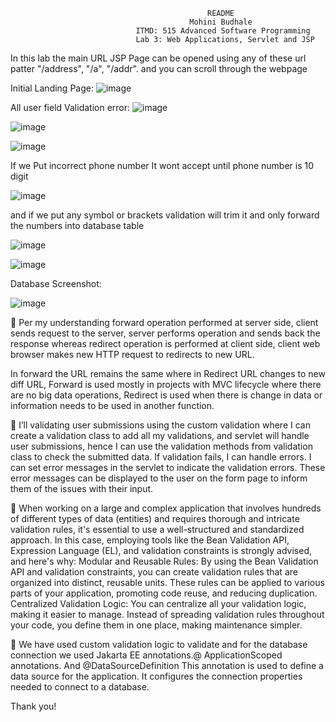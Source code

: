                                                 README
                                            Mohini Budhale
                                ITMD: 515 Advanced Software Programming
                                Lab 3: Web Applications, Servlet and JSP

In this lab the main URL JSP Page can be opened using any of these url patter "/address", "/a", "/addr".
and you can scroll through the webpage

Initial Landing Page:
![image](https://github.com/itmd4515/itmd4515-f23-fp-mohinivbudhale/assets/143038221/ecfc7f34-9e68-4696-8f17-8f13ea65040b)

All user field Validation error:
![image](https://github.com/itmd4515/itmd4515-f23-fp-mohinivbudhale/assets/143038221/ae5ff63b-8a83-4bdd-8e0a-cfe5594a6754)

![image](https://github.com/itmd4515/itmd4515-f23-fp-mohinivbudhale/assets/143038221/1cd09db4-8797-42ef-9f63-a59fb43e6a23)

![image](https://github.com/itmd4515/itmd4515-f23-fp-mohinivbudhale/assets/143038221/6eecbc3e-b3aa-49dc-b5c2-b01f8e734a51)

If we Put incorrect phone number It wont accept until phone number is 10 digit

![image](https://github.com/itmd4515/itmd4515-f23-fp-mohinivbudhale/assets/143038221/59f6e800-2ac3-4261-a555-564c86180b8a)


and if we put any symbol or brackets validation will trim it and only forward the numbers into database table


![image](https://github.com/itmd4515/itmd4515-f23-fp-mohinivbudhale/assets/143038221/51825595-4f99-4796-8a46-3c2f3e9f2f5f)

![image](https://github.com/itmd4515/itmd4515-f23-fp-mohinivbudhale/assets/143038221/ee902a60-8862-4972-bdce-f199583da70f)


Database Screenshot:


![image](https://github.com/itmd4515/itmd4515-f23-fp-mohinivbudhale/assets/143038221/c3fb9ce1-6c5e-40ed-9528-0d6190c40899)


	Per my understanding forward operation performed at server side, client sends request to the server, server performs operation and sends back the response whereas redirect operation is performed at client side, client web browser makes new HTTP request to redirects to new URL.

In forward the URL remains the same where in Redirect URL changes to new diff URL, Forward is used mostly in projects with MVC lifecycle where there are no big data operations, Redirect is used when there is change in data or information needs to be used in another function.

	I’ll validating user submissions using the custom validation where I can create a validation class to add all my validations, and servlet will handle user submissions, hence I can use the validation methods from validation class to check the submitted data. If validation fails, I can handle errors.
I can set error messages in the servlet to indicate the validation errors. These error messages can be displayed to the user on the form page to inform them of the issues with their input.

	When working on a large and complex application that involves hundreds of different types of data (entities) and requires thorough and intricate validation rules, it's essential to use a well-structured and standardized approach. In this case, employing tools like the Bean Validation API, Expression Language (EL), and validation constraints is strongly advised, and here's why:
Modular and Reusable Rules: By using the Bean Validation API and validation constraints, you can create validation rules that are organized into distinct, reusable units. These rules can be applied to various parts of your application, promoting code reuse, and reducing duplication.
Centralized Validation Logic: You can centralize all your validation logic, making it easier to manage. Instead of spreading validation rules throughout your code, you define them in one place, making maintenance simpler.

	We have used custom validation logic to validate and for the database connection we used Jakarta EE annotations.@ ApplicationScoped annotations. And @DataSourceDefinition This annotation is used to define a data source for the application. It configures the connection properties needed to connect to a database.



Thank you!




















